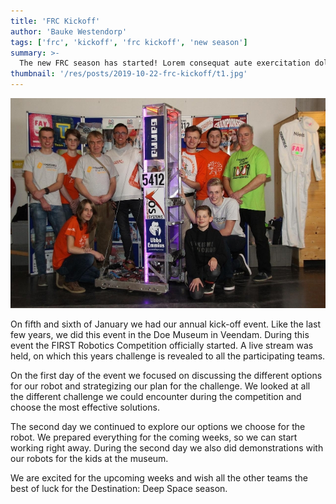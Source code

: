 ```yaml
---
title: 'FRC Kickoff'
author: 'Bauke Westendorp'
tags: ['frc', 'kickoff', 'frc kickoff', 'new season']
summary: >-
  The new FRC season has started! Lorem consequat aute exercitation dolor excepteur. Enim enim eu dolore exercitation officia exercitation consectetur consectetur in reprehenderit irure et commodo nisi. Excepteur amet in aliquip culpa non amet. In aliqua velit tempor minim enim quis.
thumbnail: '/res/posts/2019-10-22-frc-kickoff/t1.jpg'
---
```


![team-image]

On fifth and sixth of January we had our annual kick-off event. Like the last few years, we did this event in the Doe Museum in Veendam. During this event the FIRST Robotics Competition officially started. A live stream was held, on which this years challenge is revealed to all the participating teams.

On the first day of the event we focused on discussing the different options for our robot and strategizing our plan for the challenge. We looked at all the different challenge we could encounter during the competition and choose the most effective solutions.

The second day we continued to explore our options we choose for the robot. We prepared everything for the coming weeks, so we can start working right away. During the second day we also did demonstrations with our robots for the kids at the museum.

We are excited for the upcoming weeks and wish all the other teams the best of luck for the Destination: Deep Space season.

[team-image]: /res/posts/2019-10-22-frc-kickoff/t1.jpg
